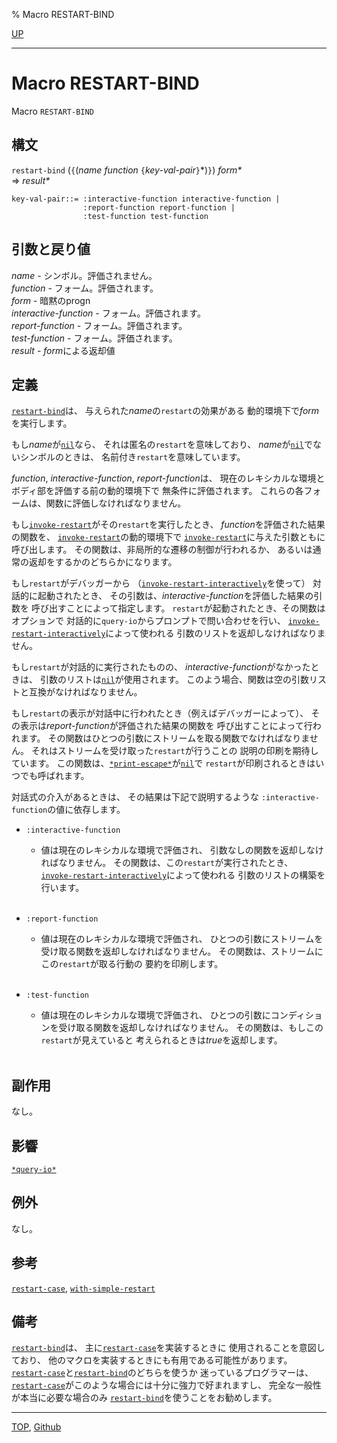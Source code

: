 % Macro RESTART-BIND

[UP](9.2.html)  

---

# Macro **RESTART-BIND**


Macro `RESTART-BIND`


## 構文

`restart-bind` (`{`(*name* *function* `{`*key-val-pair*`}`\*)`}`) *form\**  
=> *result\**

```
key-val-pair::= :interactive-function interactive-function |  
                :report-function report-function |  
                :test-function test-function 
```


## 引数と戻り値

*name* - シンボル。評価されません。  
*function* - フォーム。評価されます。  
*form* - 暗黙のprogn  
*interactive-function* - フォーム。評価されます。  
*report-function* - フォーム。評価されます。  
*test-function* - フォーム。評価されます。  
*result* - *form*による返却値


## 定義

[`restart-bind`](9.2.restart-bind.html)は、
与えられた*name*の`restart`の効果がある
動的環境下で*form*を実行します。

もし*name*が[`nil`](5.3.nil-variable.html)なら、
それは匿名の`restart`を意味しており、
*name*が[`nil`](5.3.nil-variable.html)でないシンボルのときは、
名前付き`restart`を意味しています。

*function*, *interactive-function*, *report-function*は、
現在のレキシカルな環境と
ボディ部を評価する前の動的環境下で
無条件に評価されます。
これらの各フォームは、関数に評価しなければなりません。

もし[`invoke-restart`](9.2.invoke-restart.html)がその`restart`を実行したとき、
*function*を評価された結果の関数を、
[`invoke-restart`](9.2.invoke-restart.html)の動的環境下で
[`invoke-restart`](9.2.invoke-restart.html)に与えた引数ともに呼び出します。
その関数は、非局所的な遷移の制御が行われるか、
あるいは通常の返却をするかのどちらかになります。

もし`restart`がデバッガーから
（[`invoke-restart-interactively`](9.2.invoke-restart-interactively.html)を使って）
対話的に起動されたとき、
その引数は、*interactive-function*を評価した結果の引数を
呼び出すことによって指定します。
`restart`が起動されたとき、その関数はオプションで
対話的に`query-io`からプロンプトで問い合わせを行い、
[`invoke-restart-interactively`](9.2.invoke-restart-interactively.html)によって使われる
引数のリストを返却しなければなりません。

もし`restart`が対話的に実行されたものの、
*interactive-function*がなかったときは、
引数のリストは[`nil`](5.3.nil-variable.html)が使用されます。
このよう場合、関数は空の引数リストと互換がなければなりません。

もし`restart`の表示が対話中に行われたとき（例えばデバッガーによって）、
その表示は*report-function*が評価された結果の関数を
呼び出すことによって行われます。
その関数はひとつの引数にストリームを取る関数でなければなりません。
それはストリームを受け取った`restart`が行うことの
説明の印刷を期待しています。
この関数は、[`*print-escape*`](22.4.print-escape.html)が[`nil`](5.3.nil-variable.html)で
`restart`が印刷されるときはいつでも呼ばれます。

対話式の介入があるときは、 その結果は下記で説明するような
`:interactive-function`の値に依存します。

- `:interactive-function`
  - 値は現在のレキシカルな環境で評価され、
    引数なしの関数を返却しなければなりません。
    その関数は、この`restart`が実行されたとき、
    [`invoke-restart-interactively`](9.2.invoke-restart-interactively.html)によって使われる
    引数のリストの構築を行います。
    <br><br>

- `:report-function`
  - 値は現在のレキシカルな環境で評価され、
    ひとつの引数にストリームを受け取る関数を返却しなければなりません。
    その関数は、ストリームにこの`restart`が取る行動の
    要約を印刷します。
    <br><br>

- `:test-function`
  - 値は現在のレキシカルな環境で評価され、
    ひとつの引数にコンディションを受け取る関数を返却しなければなりません。
    その関数は、もしこの`restart`が見えていると
    考えられるときは*true*を返却します。
    <br><br>


## 副作用

なし。


## 影響

[`*query-io*`](21.2.debug-io.html)


## 例外

なし。


## 参考

[`restart-case`](9.2.restart-case.html),
[`with-simple-restart`](9.2.with-simple-restart.html)


## 備考

[`restart-bind`](9.2.restart-bind.html)は、
主に[`restart-case`](9.2.restart-case.html)を実装するときに
使用されることを意図しており、
他のマクロを実装するときにも有用である可能性があります。
[`restart-case`](9.2.restart-case.html)と[`restart-bind`](9.2.restart-bind.html)のどちらを使うか
迷っているプログラマーは、
[`restart-case`](9.2.restart-case.html)がこのような場合には十分に強力で好まれますし、
完全な一般性が本当に必要な場合のみ
[`restart-bind`](9.2.restart-bind.html)を使うことをお勧めします。


---
[TOP](index.html),  [Github](https://github.com/nptcl/npt-japanese)


